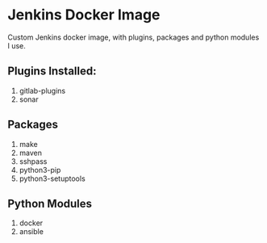 # Jenkins Docker Image

Custom Jenkins docker image, with plugins, packages and python modules I use.

## Plugins Installed:

1. gitlab-plugins
2. sonar

## Packages

1. make
2. maven
3. sshpass
4. python3-pip
5. python3-setuptools

## Python Modules

1. docker
2. ansible
